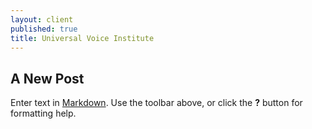 ```yaml
---
layout: client
published: true
title: Universal Voice Institute
---
```

## A New Post

Enter text in [Markdown](http://daringfireball.net/projects/markdown/). Use the toolbar above, or click the **?** button for formatting help.
